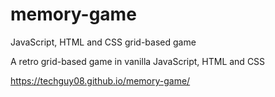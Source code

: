 # memory-game
JavaScript, HTML and CSS grid-based game

A retro grid-based game in vanilla JavaScript, HTML and CSS

https://techguy08.github.io/memory-game/
